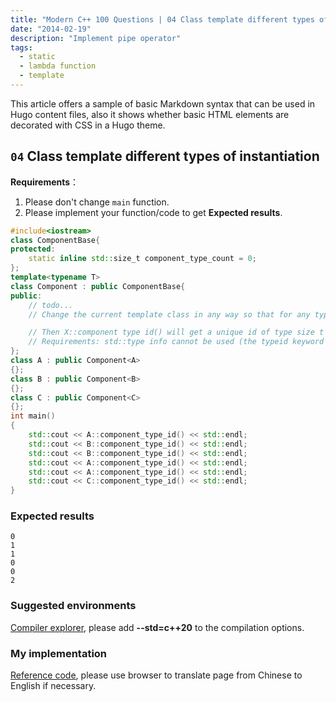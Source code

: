 ```yaml
---
title: "Modern C++ 100 Questions | 04 Class template different types of instantiation"
date: "2014-02-19"
description: "Implement pipe operator"
tags:
  - static
  - lambda function
  - template
---
```


This article offers a sample of basic Markdown syntax that can be used in Hugo content files, also it shows whether basic HTML elements are decorated with CSS in a Hugo theme.

<!--more-->

## `04` Class template different types of instantiation

**Requirements**：

1. Please don't change `main` function.
2. Please implement your function/code to get **Expected results**.

```cpp {linenos=true}
#include<iostream>
class ComponentBase{
protected:
    static inline std::size_t component_type_count = 0;
};
template<typename T>
class Component : public ComponentBase{
public:
    // todo...
    // Change the current template class in any way so that for any type X, if it inherits from Component

    // Then X::component type id() will get a unique id of type size t (different values should be returned for different X types)值应不同）
    // Requirements: std::type info cannot be used (the typeid keyword is disabled), and all ids are consecutive starting from 0
};
class A : public Component<A>
{};
class B : public Component<B>
{};
class C : public Component<C>
{};
int main()
{
    std::cout << A::component_type_id() << std::endl;
    std::cout << B::component_type_id() << std::endl;
    std::cout << B::component_type_id() << std::endl;
    std::cout << A::component_type_id() << std::endl;
    std::cout << A::component_type_id() << std::endl;
    std::cout << C::component_type_id() << std::endl;
}
```

### Expected results

```text
0
1
1
0
0
2
```

### Suggested environments

[Compiler explorer](https://godbolt.org/), please add **--std=c++20** to the compilation options.

### My implementation

[Reference code][def], please use browser to translate page from Chinese to English if necessary.

[def]: https://zhuanlan.zhihu.com/p/681510902

